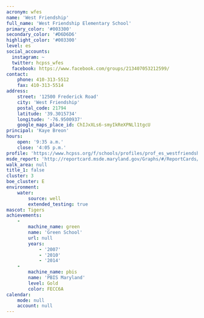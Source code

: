 ```yaml
---
acronym: wfes
name: 'West Friendship'
full_name: 'West Friendship Elementary School'
primary_color: '#003300'
secondary_color: '#D6D6D6'
highlight_color: '#003300'
level: es
social_accounts:
  instagram: ~
  twitter: hcpss_wfes
  facebook: https://www.facebook.com/groups/213407053212599/
contact:
    phone: 410-313-5512
    fax: 410-313-5514
address:
    street: '12500 Frederick Road'
    city: 'West Friendship'
    postal_code: 21794
    latitude: '39.3015734'
    longitude: '-76.9500937'
    google_maps_place_id: ChIJxXLs6-smyIkReXPNLl1tgcU
principal: 'Kaye Breon'
hours:
    open: '9:35 a.m.'
    close: '4:05 p.m.'
profile: 'https://www.hcpss.org/f/schools/profiles/prof_es_westfriendship.pdf'
msde_report: 'http://reportcard.msde.maryland.gov/Graphs/#/ReportCards/ReportCardSchool/1//1/13/0302/'
walk_area: null
title_1: false
cluster: 3
boe_cluster: E
environment:
    water:
        source: well
        extended_testing: true
mascot: Tigers
achievements:
    -
        machine_name: green
        name: 'Green School'
        url: null
        years:
            - '2007'
            - '2010'
            - '2014'
    -
        machine_name: pbis
        name: 'PBIS Maryland'
        level: Gold
        color: FECC6A
calendar:
    mode: null
    account: null
---
```

